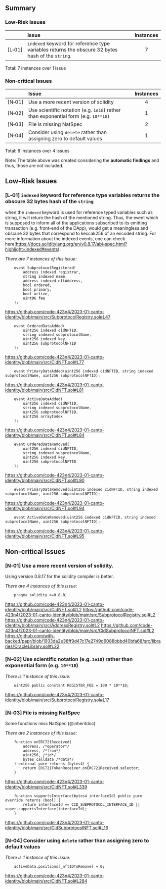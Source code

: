 
## Summary

### Low-Risk Issues
| |Issue|Instances|
|-|:-|:-:|
| [L&#x2011;01] | ```indexed``` keyword for reference type variables returns the obscure 32 bytes hash of the ```string```. | 7 | 

Total: 7 instances over 1 issue


### Non-critical Issues
| |Issue|Instances|
|-|:-|:-:|
| [N&#x2011;01] | Use a more recent version of solidity | 4 | 
| [N&#x2011;02] | Use scientific notation (e.g. `1e18`) rather than exponential form (e.g. `10**18`) | 1 | 
| [N&#x2011;03] | File is missing NatSpec | 2 | 
| [N&#x2011;04] | Consider using ```delete``` rather than assigning zero to default values | 1 | 

Total: 8 instances over 4 issues

Note: The table above was created considering the **automatic findings** and thus, those are not included.



## Low-Risk Issues

### [L&#x2011;01]  ```indexed``` keyword for reference type variables returns the obscure 32 bytes hash of the ```string```
when the ```indexed``` keyword is used for reference typed variables such as string, it will return the hash of the mentioned string.
Thus, the event which is supposed to inform all of the applications subscribed to its emitting transaction (e.g. front-end of the DApp), 
would get a meaningless and obscure 32 bytes that correspond to keccak256 of an encoded string. For more information about the 
indexed events, one can check here(https://docs.soliditylang.org/en/v0.8.17/abi-spec.html?highlight=indexed#events).

*There are 7 instances of this issue:*

```solidity
    event SubprotocolRegistered(
        address indexed registrar,
        string indexed name,
        address indexed nftAddress,
        bool ordered,
        bool primary,
        bool active,
        uint96 fee
    );
```
https://github.com/code-423n4/2023-01-canto-identity/blob/main/src/SubprotocolRegistry.sol#L47

```solidity
    event OrderedDataAdded(
        uint256 indexed cidNFTID,
        string indexed subprotocolName,
        uint256 indexed key,
        uint256 subprotocolNFTID
    );
```
https://github.com/code-423n4/2023-01-canto-identity/blob/main/src/CidNFT.sol#L77

```solidity
    event PrimaryDataAdded(uint256 indexed cidNFTID, string indexed subprotocolName, uint256 subprotocolNFTID);
```
https://github.com/code-423n4/2023-01-canto-identity/blob/main/src/CidNFT.sol#L81

```solidity
    event ActiveDataAdded(
        uint256 indexed cidNFTID,
        string indexed subprotocolName,
        uint256 subprotocolNFTID,
        uint256 arrayIndex
    );
```
https://github.com/code-423n4/2023-01-canto-identity/blob/main/src/CidNFT.sol#L84

```solidity
    event OrderedDataRemoved(
        uint256 indexed cidNFTID,
        string indexed subprotocolName,
        uint256 indexed key,
        uint256 subprotocolNFTID
    );
```
https://github.com/code-423n4/2023-01-canto-identity/blob/main/src/CidNFT.sol#L90

```solidity
    event PrimaryDataRemoved(uint256 indexed cidNFTID, string indexed subprotocolName, uint256 subprotocolNFTID);
```
https://github.com/code-423n4/2023-01-canto-identity/blob/main/src/CidNFT.sol#L94

```solidity
    event ActiveDataRemoved(uint256 indexed cidNFTID, string indexed subprotocolName, uint256 subprotocolNFTID);
```
https://github.com/code-423n4/2023-01-canto-identity/blob/main/src/CidNFT.sol#L95

## Non-critical Issues

### [N&#x2011;01]  Use a more recent version of solidity.
Using version 0.8.17 for the solidity compiler is better.

*There are 4 instances of this issue:*

```solidity
    pragma solidity >=0.8.0;
```
https://github.com/code-423n4/2023-01-canto-identity/blob/main/src/CidNFT.sol#L2
https://github.com/code-423n4/2023-01-canto-identity/blob/main/src/SubprotocolRegistry.sol#L2
https://github.com/code-423n4/2023-01-canto-identity/blob/main/src/AddressRegistry.sol#L2
https://github.com/code-423n4/2023-01-canto-identity/blob/main/src/CidSubprotocolNFT.sol#L2
https://github.com/with-backed/papr/blob/1933da2e38ff9d47c17e2749d6088bbbd40bfa68/src/libraries/OracleLibrary.sol#L22



### [N&#x2011;02]  Use scientific notation (e.g. `1e18`) rather than exponential form (e.g. `10**18`)

*There is 1 instance of this issue:*

```solidity
    uint256 public constant REGISTER_FEE = 100 * 10**18;
```
https://github.com/code-423n4/2023-01-canto-identity/blob/main/src/SubprotocolRegistry.sol#L17




### [N&#x2011;03]  File is missing NatSpec
Some functions miss NatSpec (@inheritdoc)

*There are 2 instances of this issue:*

```solidity
    function onERC721Received(
        address, /*operator*/
        address, /*from*/
        uint256, /*id*/
        bytes calldata /*data*/
    ) external pure returns (bytes4) {
        return ERC721TokenReceiver.onERC721Received.selector;
    }
```
https://github.com/code-423n4/2023-01-canto-identity/blob/main/src/CidNFT.sol#L339

```solidity
    function supportsInterface(bytes4 interfaceId) public pure override returns (bool) {
        return interfaceId == CID_SUBPROTOCOL_INTERFACE_ID || super.supportsInterface(interfaceId);
    }
```
https://github.com/code-423n4/2023-01-canto-identity/blob/main/src/CidSubprotocolNFT.sol#L16




### [N&#x2011;04]  Consider using ```delete``` rather than assigning zero to default values

*There is 1 instance of this issue:*

```solidity
    activeData.positions[_nftIDToRemove] = 0;
```
https://github.com/code-423n4/2023-01-canto-identity/blob/main/src/CidNFT.sol#L284
